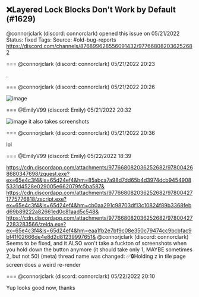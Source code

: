 ## ❌Layered Lock Blocks Don't Work by Default (#1629)
@connorjclark (discord: connorclark) opened this issue on 05/21/2022
Status: fixed
Tags: 
Source: #old-bug-reports https://discord.com/channels/876899628556091432/977668082036252682


=== @connorjclark (discord: connorclark) 05/21/2022 20:23

.

=== @connorjclark (discord: connorclark) 05/21/2022 20:26


![image](https://cdn.discordapp.com/attachments/977668082036252682/977668683986010162/ezgif-3-3ed26d3278.gif?ex=65ecc5ea&is=65da50ea&hm=640e376a3168e66b1f8262e5160b8529d67c5ae563b483d49683b74e4b151a67&)

=== @EmilyV99 (discord: Emily) 05/21/2022 20:32


![image](https://cdn.discordapp.com/attachments/977668082036252682/977670279662829628/unknown.png?ex=65ecc766&is=65da5266&hm=ad10a0cfe55af007e5bf82a05266d38fb3b3e4600c6e1b4b9db2897db053ea85&)
it also takes screenshots

=== @connorjclark (discord: connorclark) 05/21/2022 20:36

lol

=== @EmilyV99 (discord: Emily) 05/22/2022 18:39


https://cdn.discordapp.com/attachments/977668082036252682/978004268680347698/zquest.exe?ex=65e4c3f4&is=65d24ef4&hm=85abca7a98d7dd65b4d3974dcb94549085331d4528e029005e662079fc5ba587&
https://cdn.discordapp.com/attachments/977668082036252682/978004271775776818/zscript.exe?ex=65e4c3f4&is=65d24ef4&hm=cb0aa291c98703df13c10824f89b3368febd69b89222a82661ed0c81aad5c548&
https://cdn.discordapp.com/attachments/977668082036252682/978004272283283566/zelda.exe?ex=65e4c3f4&is=65d24ef4&hm=eaa1fb2e7bf9c08e350c79474cc9bcbfac9bf41f02666de4e8d2d81239997651&
@connorjclark (discord: connorclark) Seems to be fixed, and it ALSO won't take a fuckton of screenshots when you hold down the button anymore (it should take only 1, MAYBE sometimes 2, but not 50)
(meta) thread name was changed: ✅🔒Holding z in tile page screen does a weird re-render

=== @connorjclark (discord: connorclark) 05/22/2022 20:10

Yup looks good now, thanks
